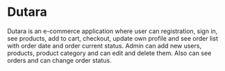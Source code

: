 # Dutara 
Dutara is an e-commerce application where user can registration, sign in, see products, add to cart, checkout, update own profile and see order list with order date and order current status. Admin can add new users, products, product category and can edit and delete them. Also can see orders and can change order status. 
